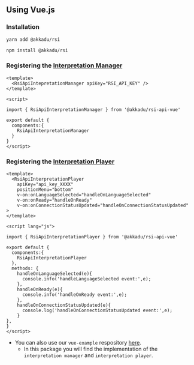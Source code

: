 ## Using Vue.js

### Installation
```bash
yarn add @akkadu/rsi
```
```bash
npm install @akkadu/rsi
```

### Registering the [Interpretation Manager](/interpretation-manager/index.html)

```vue
<template>
  <RsiApiIntepretationManager apiKey="RSI_API_KEY" />
</template>

<script>

import { RsiApiInterpretationManager } from '@akkadu/rsi-api-vue'

export default {
  components:{
    RsiApiInterpretationManager
  }
}
</script>
```

### Registering the [Interpretation Player](/interpretation-player/index.html)

```vue
<template>
  <RsiApiInterpretationPlayer
    apiKey="api_key_XXXX" 
    positionMenu="bottom" 
    v-on:onLanguageSelected="handleOnLanguageSelected"
    v-on:onReady="handleOnReady"
    v-on:onConnectionStatusUpdated="handleOnConnectionStatusUpdated"  >
</template>

<script lang="js">

import { RsiApiInterpretationPlayer } from '@akkadu/rsi-api-vue'

export default {
  components:{
    RsiApiInterpretationPlayer
  },
  methods: {
    handleOnLanguageSelected(e){
      console.info('handleLanguageSelected event:',e);
    },
    handleOnReady(e){
      console.info('handleOnReady event:',e);
    },
    handleOnConnectionStatusUpdated(e){
      console.log('handleOnConnectionStatusUpdated event:',e);
    }
},
}
</script>
```

* You can also use our `vue-example` respository [here](https://github.com/Akkadu/rsi-api-widgets/tree/main/vue-example).
  * In this package you will find the implementation of the `interpretation manager` and `interpretation player`. 


